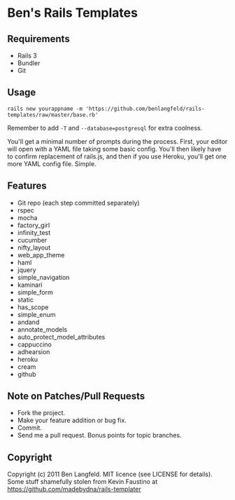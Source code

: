 Ben's Rails Templates
=====================

Requirements
------------
* Rails 3
* Bundler
* Git

Usage
-----
    rails new yourappname -m 'https://github.com/benlangfeld/rails-templates/raw/master/base.rb'

Remember to add `-T` and `--database=postgresql` for extra coolness.

You'll get a minimal number of prompts during the process. First, your editor will open with a YAML file taking some basic config. You'll then likely have to confirm replacement of rails.js, and then if you use Heroku, you'll get one more YAML config file. Simple.

Features
--------
* Git repo (each step committed separately)
* rspec
* mocha
* factory\_girl
* infinity\_test
* cucumber
* nifty\_layout
* web\_app_theme
* haml
* jquery
* simple\_navigation
* kaminari
* simple\_form
* static
* has_scope
* simple_enum
* andand
* annotate\_models
* auto\_protect\_model\_attributes
* cappuccino
* adhearsion
* heroku
* cream
* github


Note on Patches/Pull Requests
-----------------------------

* Fork the project.
* Make your feature addition or bug fix.
* Commit.
* Send me a pull request. Bonus points for topic branches.

Copyright
---------

Copyright (c) 2011 Ben Langfeld. MIT licence (see LICENSE for details).
Some stuff shamefully stolen from Kevin Faustino at https://github.com/madebydna/rails-templater
